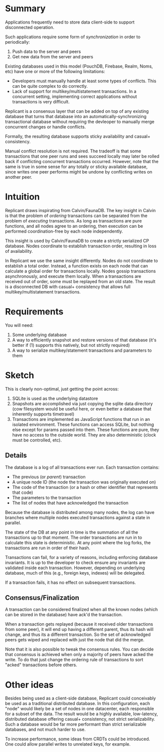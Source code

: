 # Summary

Applications frequently need to store data client-side to support disconnected operation.

Such applications require some form of _synchronization_ in order to periodically:

1. Push data to the server and peers
2. Get new data from the server and peers

Existing databases used in this model (PouchDB, Firebase, Realm, Noms, etc) have one or more of the following limitations:

* Developers must manually handle at least some types of conflicts. This can be quite complex to do correctly.
* Lack of support for multikey/multistatement transactions. In a concurrent setting, implementing correct applications without
  transactions is very difficult.
  
Replicant is a consensus layer that can be added on top of any existing database that turns that database into an
automatically-synchronizing transactional database without requiring the devleoper to manually merge concurrent changes
or handle conflicts.

Formally, the resulting database supports sticky availability and casual+ consistency.

Manual conflict resolution is not required. The tradeoff is that some transactions that one peer runs and
sees succeed locally may later be rolled back if conflicting concurrent transactions occurred. However, note that the
same is true in some sense for any totally or sticky available database, since writes one peer performs might be undone
by conflicting writes on another peer.

# Intuition

Replicant draws inspirating from Calvin/FaunaDB. The key insight in Calvin is that the problem of _ordering_
transactions can be separated from the problem of _executing_ transactions. As long as transactions are pure functions,
and all nodes agree to an ordering, then execution can be performed coordination-free by each node independently.

This insight is used by Calvin/FaunaDB to create a strictly serialized CP database. Nodes coordinate to establish
transaction order, resulting in loss of availability.

In Replicant we use the same insight differently. Nodes do not coordinate to establish a total order. Instead, a function
exists on each node that can calculate a global order for transactions locally. Nodes gossip transactions asynchronously,
and execute them locally. When a transactions are received out of order, some must be replayed from an old state.
The result is a disconnected DB with casual+ consistency that allows full multikey/multistatement transactions.

# Requirements

You will need:

1. Some underlying database
2. A way to efficiently snapshot and restore versions of that database (it's better if (1) supports this natively,
but not strictly required)
3. A way to serialize multikey/statement transactions and parameters to them

# Sketch

This is clearly non-optimal, just getting the point across:

1. SQLite is used as the underlying datastore
2. Snapshots are accomplished via just copying the sqlite data directory (cow filesystem would be useful here, or even better a database that inherently supports timetravel)
3. Transactions are implemented as JavaScript functions that run in an isolated environment. These functions can access SQLite, but nothing else except for params passed into them.
These functions are pure, they have no access to the outside world. They are also deterministic (clock must be controlled, etc).

## Details

The database is a log of all transactions ever run. Each transaction contains:

* The previous (or _parent_) transaction
* A unique node ID (the node the transaction was originally executed on)
* The code of the transaction (or a hash or other identifier that represents that code)
* The parameters to the transaction
* The list of nodes that have acknowledged the transaction

Because the database is distributed among many nodes, the log can have branches where multiple nodes executed transactions
against a state in parallel.

The state of the DB at any point in time is the summation of all the transactions up to that moment. The order transactions
are run in to calculate this state is deterministic. At any point where the log forks, the transactions are run in order of their hash.

Transactions can fail, for a variety of reasons, including enforcing database invariants. It is up to the developer to check
ensure any invariants are validated inside each transaction. However, depending on underlying database, much of this (e.g.,
foreign keys, indexes) will be delegated.

If a transaction fails, it has no effect on subsequent transactions.

## Consensus/Finalization

A transaction can be considered finalized when all the known nodes (which can be stored in the database) have ack'd the transaction.

When a transaction gets replayed (because it received older transactions from some peer), it will end up having a different
parent, thus its hash will change, and thus its a different transaction. So the set of acknowledged peers gets wiped and
replaced with just the node that did the merge.

Note that it is also possible to tweak the consensus rules. You can decide that consensus is achieved when only a majority of
peers have acked the write. To do that just change the ordering rule of transactions to sort "acked" transactions before
others.

# Other ideas

Besides being used as a client-side database, Replicant could conceivably be used as a traditional distributed database.
In this configuration, each "node" would likely be a set of nodes in one datacenter, each responsible for a subset of the
data. The result would be a highly available, low-latency, distributed database offering casual+ consistency, not strict
serializability. Such a database would be far more performant than strict serializable databases, and not much harder to
use.

To increase performance, some ideas from CRDTs could be introduced. One could allow parallel writes to unrelated keys,
for example.
